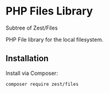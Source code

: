 # PHP Files Library

Subtree of Zest/Files

PHP File library for the local filesystem.

## Installation

Install via Composer:

```
composer require zest/files
```
